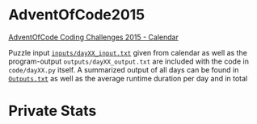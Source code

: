 # AdventOfCode2015
[AdventOfCode Coding Challenges 2015 - Calendar](https://adventofcode.com/2015) 

Puzzle input [`inputs/dayXX_input.txt`](aoc_2015/inputs) given from calendar as well as the program-output `outputs/dayXX_output.txt` are included with the code in `code/dayXX.py` itself.
A summarized output of all days can be found in [`Outputs.txt`](Outputs.txt) as well as the average runtime duration per day and in total

# Private Stats
```

```
